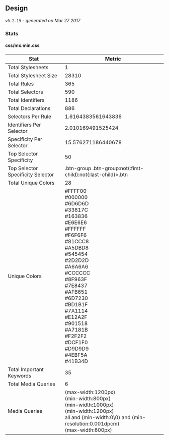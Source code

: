## Design
`v0.2.19` - *generated on Mar 27 2017*
### Stats
#### css/mx.min.css
|Stat|Metric|
|---|---|
|Total Stylesheets|1|
|Total Stylesheet Size|28310|
|Total Rules|365|
|Total Selectors|590|
|Total Identifiers|1186|
|Total Declarations|886|
|Selectors Per Rule|1.6164383561643836|
|Identifiers Per Selector|2.010169491525424|
|Specificity Per Selector|15.576271186440678|
|Top Selector Specificity|50|
|Top Selector Specificity Selector|.btn-group .btn-group:not(:first-child):not(:last-child)>.btn|
|Total Unique Colors|28|
|Unique Colors|#FFFF00<br/>#000000<br/>#6D6D6D<br/>#33817C<br/>#163836<br/>#E6E6E6<br/>#FFFFFF<br/>#F6F6F6<br/>#81CCC8<br/>#A5DBD8<br/>#545454<br/>#2D2D2D<br/>#A6A6A6<br/>#CCCCCC<br/>#8F963F<br/>#7E8437<br/>#AFB651<br/>#6D7230<br/>#BD1B1F<br/>#7A1114<br/>#E12A2F<br/>#901518<br/>#A7181B<br/>#F2F2F2<br/>#DCF1F0<br/>#D9D9D9<br/>#4EBF5A<br/>#41B34D|
|Total Important Keywords|35|
|Total Media Queries|6|
|Media Queries|(max-width:1200px)<br/>(min-width:800px)<br/>(min-width:1000px)<br/>(min-width:1200px)<br/>all and (min-width:0\0) and (min-resolution:0.001dpcm)<br/>(max-width:600px)|